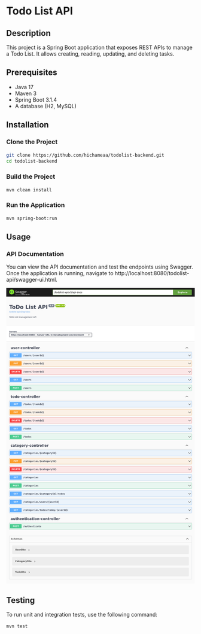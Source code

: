 # Todo List API

## Description
This project is a Spring Boot application that exposes REST APIs to manage a Todo List. It allows creating, reading, updating, and deleting tasks.

## Prerequisites
- Java 17
- Maven 3
- Spring Boot 3.1.4
- A database (H2, MySQL)

## Installation

### Clone the Project
```bash
git clone https://github.com/hichameaa/todolist-backend.git
cd todolist-backend
```

### Build the Project
```bash
mvn clean install
```

### Run the Application
```bash
mvn spring-boot:run
```

## Usage
### API Documentation
You can view the API documentation and test the endpoints using Swagger. Once the application is running, navigate to http://localhost:8080/todolist-api/swagger-ui.html.

![alt text](docs/images/swagger-ui.png)

## Testing
To run unit and integration tests, use the following command:
```bash
mvn test
```